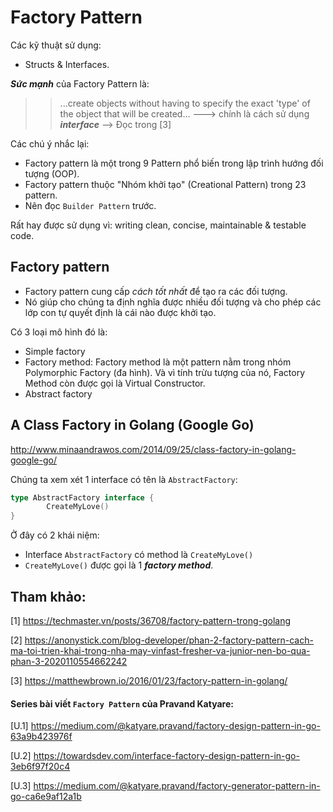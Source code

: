 # Factory Pattern

Các kỹ thuật sử dụng:
- Structs & Interfaces.

***Sức mạnh*** của Factory Pattern là:
>> ...create objects without having to specify the exact 'type' of the object that will be created...
---> chính là cách sử dụng ***interface*** --> Đọc trong [3]


Các chú ý nhắc lại:
- Factory pattern là một trong 9 Pattern phổ biến trong lập trình hướng đối tượng (OOP). 
- Factory pattern thuộc "Nhóm khởi tạo" (Creational Pattern) trong 23 pattern.
- Nên đọc `Builder Pattern` trước.

Rất hay được sử dụng vì: writing clean, concise, maintainable & testable code.

## Factory pattern
- Factory pattern cung cấp *cách tốt nhất* để tạo ra các đối tượng.
- Nó giúp cho chúng ta định nghĩa được nhiều đối tượng và cho phép các lớp con tự quyết định là cái nào được khởi tạo.

Có 3 loại mô hình đó là: 
- Simple factory 
- Factory method: Factory method là một pattern nằm trong nhóm Polymorphic Factory (đa hình). Và vì tính trừu tượng của nó, Factory Method còn được gọi là Virtual Constructor. 
- Abstract factory

## A Class Factory in Golang (Google Go)

http://www.minaandrawos.com/2014/09/25/class-factory-in-golang-google-go/

Chúng ta xem xét 1 interface có tên là `AbstractFactory`:

```go
type AbstractFactory interface {
        CreateMyLove()
}
```
Ở đây có 2 khái niệm:
- Interface `AbstractFactory` có method là `CreateMyLove()`
- `CreateMyLove()` được gọi là 1 ***factory method***.


## Tham khảo:
[1] https://techmaster.vn/posts/36708/factory-pattern-trong-golang

[2] https://anonystick.com/blog-developer/phan-2-factory-pattern-cach-ma-toi-trien-khai-trong-nha-may-vinfast-fresher-va-junior-nen-bo-qua-phan-3-2020110554662242

[3] https://matthewbrown.io/2016/01/23/factory-pattern-in-golang/

#### Series bài viết `Factory Pattern` của Pravand Katyare:
[U.1] https://medium.com/@katyare.pravand/factory-design-pattern-in-go-63a9b423976f

[U.2] https://towardsdev.com/interface-factory-design-pattern-in-go-3eb6f97f20c4

[U.3] https://medium.com/@katyare.pravand/factory-generator-pattern-in-go-ca6e9af12a1b
